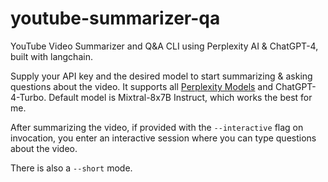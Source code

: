 # youtube-summarizer-qa
YouTube Video Summarizer and Q&A CLI using Perplexity AI &amp; ChatGPT-4, built with langchain.

Supply your API key and the desired model to start summarizing & asking questions about the video. It supports all [Perplexity Models](https://docs.perplexity.ai/docs/model-cards) and ChatGPT-4-Turbo. Default model is Mixtral-8x7B Instruct, which works the best for me. 

After summarizing the video, if provided with the ```--interactive``` flag on invocation, you enter an interactive session where you can type questions about the video. 

There is also a ```--short``` mode. 
